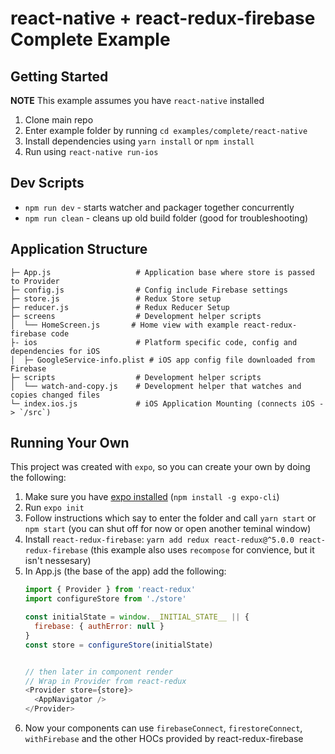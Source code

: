 # react-native + react-redux-firebase Complete Example

## Getting Started

**NOTE** This example assumes you have `react-native` installed

1. Clone main repo
1. Enter example folder by running `cd examples/complete/react-native`
1. Install dependencies using `yarn install` or `npm install`
1. Run using `react-native run-ios`

## Dev Scripts
* `npm run dev` - starts watcher and packager together concurrently
* `npm run clean` - cleans up old build folder (good for troubleshooting)

## Application Structure

```
├─ App.js                   # Application base where store is passed to Provider
├─ config.js                # Config include Firebase settings
├─ store.js                 # Redux Store setup
├─ reducer.js               # Redux Reducer Setup
├─ screens                  # Development helper scripts
│  └── HomeScreen.js       # Home view with example react-redux-firebase code
├- ios                      # Platform specific code, config and dependencies for iOS
│  ├─ GoogleService-info.plist # iOS app config file downloaded from Firebase
├─ scripts                  # Development helper scripts
│  └── watch-and-copy.js    # Development helper that watches and copies changed files
└─ index.ios.js             # iOS Application Mounting (connects iOS -> `/src`)
```

## Running Your Own

This project was created with `expo`, so you can create your own by doing the following:

1. Make sure you have [expo installed](https://docs.expo.io/versions/v32.0.0/introduction/installation/) (`npm install -g expo-cli`)
1. Run `expo init`
1. Follow instructions which say to enter the folder and call `yarn start` or `npm start` (you can shut off for now or open another teminal window)
1. Install `react-redux-firebase`: `yarn add redux react-redux@^5.0.0 react-redux-firebase` (this example also uses `recompose` for convience, but it isn't nessesary)
1. In App.js (the base of the app) add the following:
    ```js
    import { Provider } from 'react-redux'
    import configureStore from './store'

    const initialState = window.__INITIAL_STATE__ || {
      firebase: { authError: null }
    }
    const store = configureStore(initialState)
    
    
    // then later in component render
    // Wrap in Provider from react-redux
    <Provider store={store}>
      <AppNavigator />
    </Provider>
    ```
1. Now your components can use `firebaseConnect`, `firestoreConnect`, `withFirebase` and the other HOCs provided by react-redux-firebase

